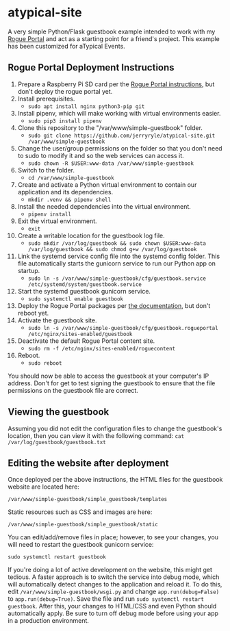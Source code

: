 # atypical-site

A very simple Python/Flask guestbook example intended to work with
my [Rogue Portal](https://github.com/jerryryle/rogueportal) and act as a starting point for a friend's project. This 
example has been customized for aTypical Events.

## Rogue Portal Deployment Instructions

1. Prepare a Raspberry Pi SD card per
   the [Rogue Portal instructions](https://jerryryle.github.io/rogueportal/#create-a-raspberry-pi-os-sd-card), but don't
   deploy the rogue portal yet.
2. Install prerequisites.
    * `sudo apt install nginx python3-pip git`
3. Install pipenv, which will make working with virtual environments easier.
    * `sudo pip3 install pipenv`
4. Clone this repository to the "/var/www/simple-guestbook" folder.
    * `sudo git clone https://github.com/jerryryle/atypical-site.git /var/www/simple-guestbook`
5. Change the user/group permissions on the folder so that you don't need to sudo to modify it and so the web services
   can access it.
    * `sudo chown -R $USER:www-data /var/www/simple-guestbook`
6. Switch to the folder.
    * `cd /var/www/simple-guestbook`
7. Create and activate a Python virtual environment to contain our application and its dependencies.
    * `mkdir .venv && pipenv shell`
8. Install the needed dependencies into the virtual environment.
    * `pipenv install`
9. Exit the virtual environment.
    * `exit`
10. Create a writable location for the guestbook log file.
    * `sudo mkdir /var/log/guestbook && sudo chown $USER:www-data /var/log/guestbook && sudo chmod g+w /var/log/guestbook`
11. Link the systemd service config file into the systemd config folder. This file automatically starts the gunicorn
    service to run our Python app on startup.
    * `sudo ln -s /var/www/simple-guestbook/cfg/guestbook.service /etc/systemd/system/guestbook.service`
12. Start the systemd guestbook gunicorn service.
    * `sudo systemctl enable guestbook`
13. Deploy the Rogue Portal packages
    per [the documentation](https://jerryryle.github.io/rogueportal/#deploy-the-pre-built-debian-packages), but don't
    reboot yet.
14. Activate the guestbook site.
    * `sudo ln -s /var/www/simple-guestbook/cfg/guestbook.rogueportal /etc/nginx/sites-enabled/guestbook`
15. Deactivate the default Rogue Portal content site.
    * `sudo rm -f /etc/nginx/sites-enabled/roguecontent`
16. Reboot.
    * `sudo reboot`

You should now be able to access the guestbook at your computer's IP address. Don't for get to test signing the
guestbook to ensure that the file permissions on the guestbook file are correct.

## Viewing the guestbook

Assuming you did not edit the configuration files to change the guestbook's location, then you can view it with the
following command:
`cat /var/log/guestbook/guestbook.txt`

## Editing the website after deployment

Once deployed per the above instructions, the HTML files for the guestbook website are located here:

`/var/www/simple-guestbook/simple_guestbook/templates`

Static resources such as CSS and images are here:

`/var/www/simple-guestbook/simple_guestbook/static`

You can edit/add/remove files in place; however, to see your changes, you will need to restart the guestbook gunicorn
service:

`sudo systemctl restart guestbook`

If you're doing a lot of active development on the website, this might get tedious. A faster approach is to switch the
service into debug mode, which will automatically detect changes to the application and reload it. To do this,
edit `/var/www/simple-guestbook/wsgi.py` and change `app.run(debug=False)` to `app.run(debug=True)`. Save the file and
run `sudo systemctl restart guestbook`. After this, your changes to HTML/CSS and even Python should automatically apply.
Be sure to turn off debug mode before using your app in a production environment.  
